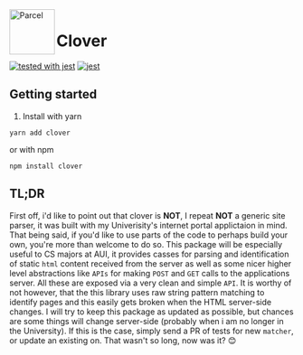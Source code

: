 <img alt="Parcel" src="https://purepng.com/public/uploads/large/purepng.com-cloverclovertrefoiltrefoil-plantstrefoil-flower-1701527700005ambda.png" height="80" width="80" align="left">

# Clover

[![tested with jest](https://img.shields.io/badge/tested_with-jest-99424f.svg)](https://github.com/facebook/jest) [![jest](https://jestjs.io/img/jest-badge.svg)](https://github.com/facebook/jest)


## Getting started

1. Install with yarn

```
yarn add clover
```

or with npm

```
npm install clover
```
  
## TL;DR
First off, i'd like to point out that clover is **NOT**, I repeat **NOT** a generic site parser, it was built with my Univerisity's internet portal applictaion in mind. That being said, if you'd like to use parts of the code to perhaps build your own, you're more than welcome to do so. This package will be especially useful to CS majors at AUI, it provides casses for parsing and identification of static ```html``` content received from the server as well as some nicer higher level abstractions like ```APIs``` for making ```POST``` and ```GET``` calls to the applications server. All these are exposed via a very clean and simple ```API```. It is worthy of not however, that the this library uses raw string pattern matching to identify pages and this easily gets broken when the HTML server-side changes. I will try to keep this package as updated as possible, but chances are some things will change server-side (probably when i am no longer in the University). If this is the case, simply send a PR of tests for new ```matcher```, or update an existing on. That wasn't so long, now was it? 😊

